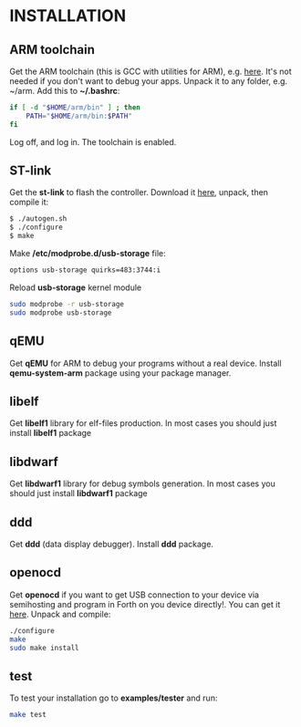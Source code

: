 # INSTALLATION

## ARM toolchain
Get the ARM toolchain (this is GCC with utilities for ARM), e.g. [here](https://launchpad.net/gcc-arm-embedded). It's not needed if you don't want to debug your apps.
Unpack it to any folder, e.g. \~/arm. Add this to **\~/.bashrc**:
```bash
if [ -d "$HOME/arm/bin" ] ; then
    PATH="$HOME/arm/bin:$PATH"
fi
```
Log off, and log in. The toolchain is enabled.

## ST-link
Get the **st-link** to flash the controller. Download it [here](https://github.com/texane/stlink/), unpack, then compile it:
```bash
$ ./autogen.sh
$ ./configure
$ make
```
Make **/etc/modprobe.d/usb-storage** file:
```bash
options usb-storage quirks=483:3744:i
```
Reload **usb-storage** kernel module
```bash
sudo modprobe -r usb-storage
sudo modprobe usb-storage
```

## qEMU
Get **qEMU** for ARM to debug your programs without a real device. Install **qemu-system-arm** package using your package manager.

## libelf
Get **libelf1** library for elf-files production. In most cases you should just install **libelf1** package

## libdwarf
Get **libdwarf1** library for debug symbols generation. In most cases you should just install **libdwarf1** package

## ddd
Get **ddd** (data display debugger). Install **ddd** package.

## openocd
Get **openocd** if you want to get USB connection to your device via semihosting and program in Forth on you device directly!. You can get it [here](http://sourceforge.net/projects/openocd). Unpack and compile:
```bash
./configure
make
sudo make install
```
## test
To test your installation go to **examples/tester** and run:
```bash
make test
```
